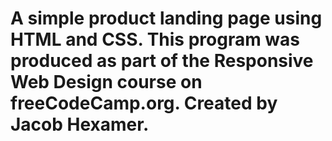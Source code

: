 # A simple product landing page using HTML and CSS. This program was produced as part of the Responsive Web Design course on freeCodeCamp.org. Created by Jacob Hexamer.
